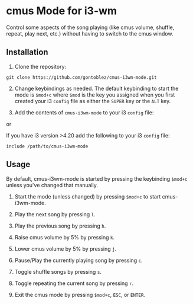 # cmus Mode for i3-wm

Control some aspects of the song playing (like cmus volume, shuffle, repeat, play 
next, etc.) without having to switch to the cmus window.

## Installation
1. Clone the repository:
```language
git clone https://github.com/gontoblez/cmus-i3wm-mode.git
```
2. Change keybindings as needed. The default keybinding to start the mode
is `$mod+c` where `$mod` is the key you assigned when you first created your
i3 `config` file as either the `SUPER` key or the `ALT` key.

3. Add the contents of `cmus-i3wm-mode` to your i3 `config` file:

or 

If you have i3 version >4.20 add the following to your i3 `config` file:
```language
include /path/to/cmus-i3wm-mode
```

## Usage
By default, cmus-i3wm-mode is started by pressing the keybinding `$mod+c` unless
you've changed that manually.

1. Start the mode (unless changed) by pressing `$mod+c` to start cmus-i3wm-mode.

2. Play the next song by pressing `l`.
3. Play the previous song by pressing `h`.
4. Raise cmus volume by 5% by pressing `k`.
5. Lower cmus volume by 5% by pressing `j`.
6. Pause/Play the currently playing song by pressing `c`.
7. Toggle shuffle songs by pressing `s`.
8. Toggle repeating the current song by pressing `r`.
9. Exit the cmus mode by  pressing `$mod+c`, `ESC`, or `ENTER`.
